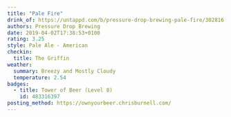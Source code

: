 ```yaml
---
title: "Pale Fire"
drink_of: https://untappd.com/b/pressure-drop-brewing-pale-fire/302816
authors: Pressure Drop Brewing
date: 2019-04-02T17:38:53+0100
rating: 3.25
style: Pale Ale - American
checkin:
  title: The Griffin
weather:
  summary: Breezy and Mostly Cloudy
  temperature: 2.54
badges:
  - title: Tower of Beer (Level 8)
    id: 483316397
posting_method: https://ownyourbeer.chrisburnell.com/
---
```

